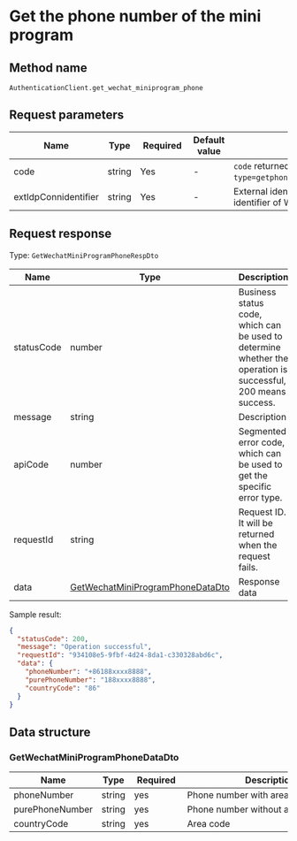 # Get the phone number of the mini program

<!--
Warning ⚠️:
Do not modify this document directly,
https://github.com/Authing/authing-docs-factory
Use this project to generate
-->

<LastUpdated />

## Method name

`AuthenticationClient.get_wechat_miniprogram_phone`

## Request parameters

| Name                 | Type   | <div style="width:80px">Required</div> | Default value | <div style="width:300px">Description</div>                            | <div style="width:200px"></div>Sample value</div> |
| -------------------- | ------ | -------------------------------------- | ------------- | --------------------------------------------------------------------- | ------------------------------------------------- |
| code                 | string | Yes                                    | -             | `code` returned by `open-type=getphonecode` interface                 |                                                   |
| extIdpConnidentifier | string | Yes                                    | -             | External identity source connection identifier of WeChat mini program | `my-wxapp`                                        |

## Request response

Type: `GetWechatMiniProgramPhoneRespDto`

| Name       | Type                                                                             | Description                                                                                                  |
| ---------- | -------------------------------------------------------------------------------- | ------------------------------------------------------------------------------------------------------------ |
| statusCode | number                                                                           | Business status code, which can be used to determine whether the operation is successful, 200 means success. |
| message    | string                                                                           | Description                                                                                                  |
| apiCode    | number                                                                           | Segmented error code, which can be used to get the specific error type.                                      |
| requestId  | string                                                                           | Request ID. It will be returned when the request fails.                                                      |
| data       | <a href="#GetWechatMiniProgramPhoneDataDto">GetWechatMiniProgramPhoneDataDto</a> | Response data                                                                                                |

Sample result:

```json
{
  "statusCode": 200,
  "message": "Operation successful",
  "requestId": "934108e5-9fbf-4d24-8da1-c330328abd6c",
  "data": {
    "phoneNumber": "+86188xxxx8888",
    "purePhoneNumber": "188xxxx8888",
    "countryCode": "86"
  }
}
```

## Data structure

### <a id="GetWechatMiniProgramPhoneDataDto"></a> GetWechatMiniProgramPhoneDataDto

| Name            | Type   | <div style="width:80px">Required</div> | <div style="width:300px">Description</div> | <div style="width:200px">Sample value</div> |
| --------------- | ------ | -------------------------------------- | ------------------------------------------ | ------------------------------------------- |
| phoneNumber     | string | yes                                    | Phone number with area code                | `+86188xxxx8888`                            |
| purePhoneNumber | string | yes                                    | Phone number without area code             | `188xxxx8888`                               |
| countryCode     | string | yes                                    | Area code                                  | `86`                                        |
